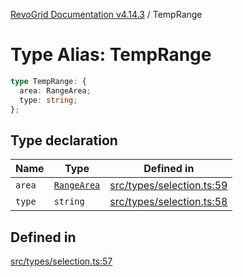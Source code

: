 [RevoGrid Documentation v4.14.3](README.md) / TempRange

# Type Alias: TempRange

```ts
type TempRange: {
  area: RangeArea;
  type: string;
};
```

## Type declaration

| Name | Type | Defined in |
| ------ | ------ | ------ |
| `area` | [`RangeArea`](TypeAlias.RangeArea.md) | [src/types/selection.ts:59](https://github.com/revolist/revogrid/blob/4d3feb8340f534dd1ff6941b4d5b83d4d4e2474c/src/types/selection.ts#L59) |
| `type` | `string` | [src/types/selection.ts:58](https://github.com/revolist/revogrid/blob/4d3feb8340f534dd1ff6941b4d5b83d4d4e2474c/src/types/selection.ts#L58) |

## Defined in

[src/types/selection.ts:57](https://github.com/revolist/revogrid/blob/4d3feb8340f534dd1ff6941b4d5b83d4d4e2474c/src/types/selection.ts#L57)
